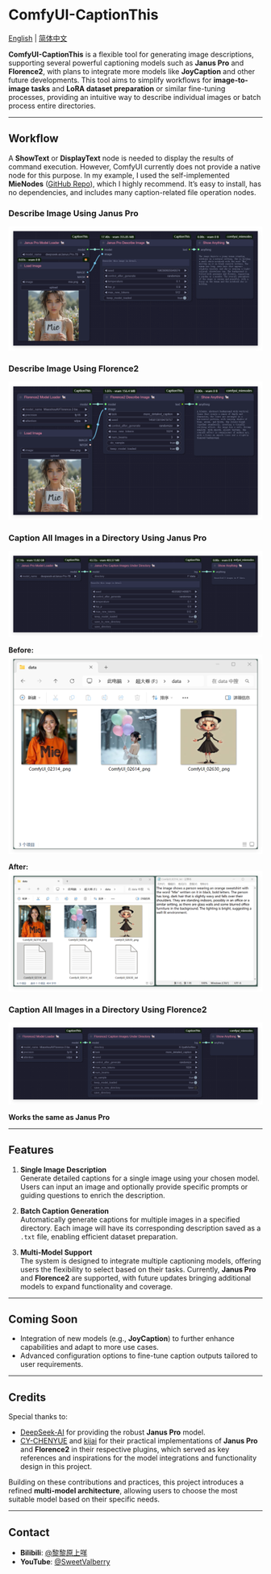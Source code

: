 # ComfyUI-CaptionThis  

[English](README.md) | [简体中文](README_CN.md)  

**ComfyUI-CaptionThis** is a flexible tool for generating image descriptions, supporting several powerful captioning models such as **Janus Pro** and **Florence2**, with plans to integrate more models like **JoyCaption** and other future developments. This tool aims to simplify workflows for **image-to-image tasks** and **LoRA dataset preparation** or similar fine-tuning processes, providing an intuitive way to describe individual images or batch process entire directories.  

---

## Workflow  

A **ShowText** or **DisplayText** node is needed to display the results of command execution. However, ComfyUI currently does not provide a native node for this purpose. In my example, I used the self-implemented **MieNodes** ([GitHub Repo](https://github.com/MieMieeeee/ComfyUI-MieNodes)), which I highly recommend. It’s easy to install, has no dependencies, and includes many caption-related file operation nodes.  

### Describe Image Using Janus Pro  
![JanusPro_Describe_Image](Images/JanusPro_Describe_Image.png)  

### Describe Image Using Florence2  
![Florence2_Describe_Image](Images/Florence2_Describe_Image.png)  

### Caption All Images in a Directory Using Janus Pro  
![JanusPro_Caption_Whole_Directory_1](Images/JanusPro_Caption_Whole_Directory_1.png)  

**Before:**  
![JanusPro_Caption_Whole_Directory_2](Images/JanusPro_Caption_Whole_Directory_2.png)  

**After:**  
![JanusPro_Caption_Whole_Directory_3](Images/JanusPro_Caption_Whole_Directory_3.png)  

### Caption All Images in a Directory Using Florence2  
![Florence2_Caption_Whole_Directory_1](Images/Florence2_Caption_Whole_Directory_1.png)  

**Works the same as Janus Pro**  

---

## Features  

1. **Single Image Description**  
   Generate detailed captions for a single image using your chosen model. Users can input an image and optionally provide specific prompts or guiding questions to enrich the description.  

2. **Batch Caption Generation**  
   Automatically generate captions for multiple images in a specified directory. Each image will have its corresponding description saved as a `.txt` file, enabling efficient dataset preparation.  

3. **Multi-Model Support**  
   The system is designed to integrate multiple captioning models, offering users the flexibility to select based on their tasks. Currently, **Janus Pro** and **Florence2** are supported, with future updates bringing additional models to expand functionality and coverage.  

---

## Coming Soon  

- Integration of new models (e.g., **JoyCaption**) to further enhance capabilities and adapt to more use cases.  
- Advanced configuration options to fine-tune caption outputs tailored to user requirements.  

---

## Credits  

Special thanks to:  
- [DeepSeek-AI](https://github.com/deepseek-ai/Janus) for providing the robust **Janus Pro** model.  
- [CY-CHENYUE](https://github.com/CY-CHENYUE/ComfyUI-Janus-Pro) and [kijai](https://github.com/kijai/ComfyUI-Florence2) for their practical implementations of **Janus Pro** and **Florence2** in their respective plugins, which served as key references and inspirations for the model integrations and functionality design in this project.  

Building on these contributions and practices, this project introduces a refined **multi-model architecture**, allowing users to choose the most suitable model based on their specific needs.  

---

## Contact  

- **Bilibili**: [@黎黎原上咩](https://space.bilibili.com/449342345)  
- **YouTube**: [@SweetValberry](https://www.youtube.com/@SweetValberry)  

